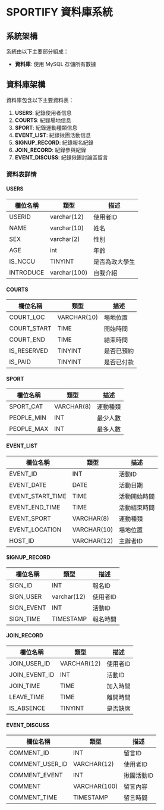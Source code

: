 # SPORTIFY 資料庫系統

## 系統架構
系統由以下主要部分組成：


- **資料庫**: 使用 MySQL 存儲所有數據

## 資料庫架構
資料庫包含以下主要資料表：

1. **USERS**: 紀錄使用者信息
2. **COURTS**: 紀錄場地信息
3. **SPORT**: 紀錄運動種類信息
4. **EVENT_LIST**: 紀錄揪團活動信息
5. **SIGNUP_RECORD**: 紀錄報名紀錄
6. **JOIN_RECORD**: 紀錄參與紀錄
7. **EVENT_DISCUSS**: 紀錄揪團討論區留言

### 資料表詳情

#### USERS
| 欄位名稱      | 類型       | 描述                  |
|---------------|------------|-----------------------|
| USERID        | varchar(12)| 使用者ID              |
| NAME          | varchar(10)| 姓名                  |
| SEX           | varchar(2) | 性別                  |
| AGE           | int        | 年齡                  |
| IS_NCCU       | TINYINT | 是否為政大學生        |
| INTRODUCE     | varchar(100)| 自我介紹              |

#### COURTS
| 欄位名稱      | 類型       | 描述                  |
|---------------|------------|-----------------------|
| COURT_LOC     | VARCHAR(10)| 場地位置              |
| COURT_START   | TIME       | 開始時間              |
| COURT_END     | TIME       | 結束時間              |
| IS_RESERVED    | TINYINT | 是否已預約            |
| IS_PAID       | TINYINT | 是否已付款            |

#### SPORT
| 欄位名稱      | 類型       | 描述                  |
|---------------|------------|-----------------------|
| SPORT_CAT     | VARCHAR(8) | 運動種類              |
| PEOPLE_MIN    | INT        | 最少人數              |
| PEOPLE_MAX    | INT        | 最多人數              |

#### EVENT_LIST
| 欄位名稱      | 類型       | 描述                  |
|---------------|------------|-----------------------|
| EVENT_ID      | INT        | 活動ID                |
| EVENT_DATE    | DATE       | 活動日期              |
| EVENT_START_TIME  | TIME   | 活動開始時間          |
| EVENT_END_TIME    | TIME   | 活動結束時間          |
| EVENT_SPORT   | VARCHAR(8)  | 運動種類              |
| EVENT_LOCATION  | VARCHAR(10)| 場地位置              |
| HOST_ID       | VARCHAR(12)| 主辦者ID              |

#### SIGNUP_RECORD
| 欄位名稱      | 類型       | 描述                  |
|---------------|------------|-----------------------|
| SIGN_ID       | INT        | 報名ID                |
| SIGN_USER     | varchar(12)| 使用者ID              |
| SIGN_EVENT    | INT        | 活動ID                |
| SIGN_TIME     | TIMESTAMP  | 報名時間              |

#### JOIN_RECORD
| 欄位名稱      | 類型       | 描述                  |
|---------------|------------|-----------------------|
| JOIN_USER_ID  | VARCHAR(12)| 使用者ID              |
| JOIN_EVENT_ID  | INT       | 活動ID                |
| JOIN_TIME     | TIME       | 加入時間              |
| LEAVE_TIME    | TIME       | 離開時間              |
| IS_ABSENCE    | TINYINT  | 是否缺席             |


#### EVENT_DISCUSS
| 欄位名稱          | 類型         | 描述                  |
|------------------|--------------|-----------------------|
| COMMENT_ID       | INT          | 留言ID                |
| COMMENT_USER_ID  | VARCHAR(12)  | 使用者ID              |
| COMMENT_EVENT    | INT          | 揪團活動ID            |
| COMMENT          | VARCHAR(100) | 留言內容              |
| COMMENT_TIME     | TIMESTAMP    | 留言時間              |